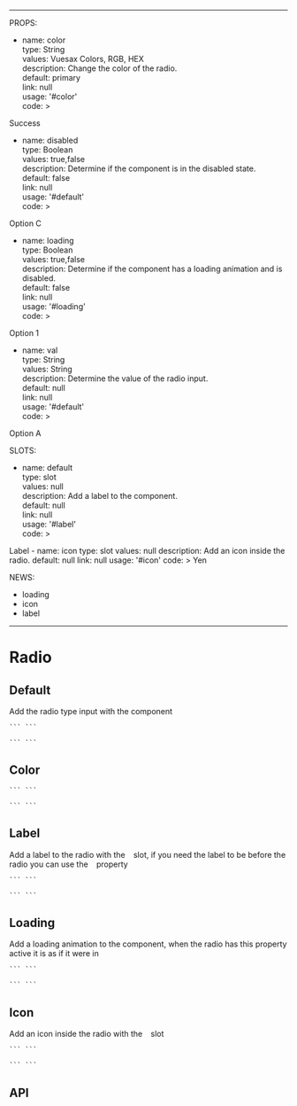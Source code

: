 
  ---  
PROPS:  
- name: color  
type: String  
values: Vuesax Colors, RGB, HEX  
description: Change the color of the radio.  
default: primary  
link: null  
usage: '#color'  
code: >  
<vs-radio success v-model="picked" val="2">  
  Success  
</vs-radio>
  
- name: disabled  
type: Boolean  
values: true,false  
description: Determine if the component is in the disabled state.  
default: false  
link: null  
usage: '#default'  
code: >  
<vs-radio disabled v-model="picked" val="3">  
  Option C  
</vs-radio>
  
- name: loading  
type: Boolean  
values: true,false  
description: Determine if the component has a loading animation and is disabled.  
default: false  
link: null  
usage: '#loading'  
code: >  
<vs-radio loading v-model="picked" val="1">  
  Option 1  
</vs-radio>
  
- name: val  
type: String  
values: String  
description: Determine the value of the radio input.  
default: null  
link: null  
usage: '#default'  
code: >  
<vs-radio v-model="picked" val="1">  
  Option A  
</vs-radio>
  
SLOTS:  
- name: default  
type: slot  
values: null  
description: Add a label to the component.  
default: null  
link: null  
usage: '#label'  
code: >  
<vs-radio v-model="picked" val="1">  
  Label  
</vs-radio>  
- name: icon  
type: slot  
values: null  
description: Add an icon inside the radio.  
default: null  
link: null  
usage: '#icon'  
code: >  
<vs-radio v-model="picked" val="1">  
  Yen  
  <template #icon>  
    <i class='bx bx-yen'></i>  
  </template>  
</vs-radio>
  
NEWS:  
- loading  
- icon  
- label  
---
  
# Radio
  
<card>
  
  ## Default
  
  <docs-warn />
  
  Add the radio type input with the component ` `
  
  <div slot="example">  
    <Radio-default />  
  </div>
  
  <div slot="template">
  
    ``` ```
  
  </div>
  
  <div slot="script">
  
    ``` ```
  
  </div>
  
</card>
  
<card>
  
  ## Color
  
  <coloren />
  
  <div slot="example">  
    <Radio-color />  
  </div>
  
  <div slot="template">
  
    ``` ```
  
  </div>
  
  <div slot="script">
  
    ``` ```
  
  </div>
  
</card>
  
<card>
  
  ## Label
  
  Add a label to the radio with the ` ` slot, if you need the label to be before the radio you can use the ` ` property
  
  <div slot="example">  
    <Radio-label />  
  </div>
  
  <div slot="template">
  
    ``` ```
  
  </div>
  
  <div slot="script">
  
    ``` ```
  
  </div>
  
</card>
  
<card>
  
  ## Loading
  
  Add a loading animation to the component, when the radio has this property active it is as if it were in ` `
  
  <div slot="example">  
    <Radio-loading />  
  </div>
  
  <div slot="template">
  
    ``` ```
  
  </div>
  
  <div slot="script">
  
    ``` ```
  
  </div>
  
</card>
  
<card>
  
  ## Icon
  
  Add an icon inside the radio with the ` ` slot
  
  <div slot="example">  
    <Radio-icons />  
  </div>
  
  <div slot="template">
  
    ``` ```
  
  </div>
  
  <div slot="script">
  
    ``` ```
  
  </div>
  
</card>
  
<card>
  
  ## API
  
</card>
